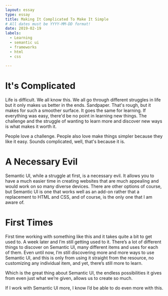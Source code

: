 ```yaml
---
layout: essay
type: essay
title: Making It Complicated To Make It Simple
# All dates must be YYYY-MM-DD format!
date: 2019-02-19
labels:
  - Learning
  - semantic ui
  - frameworks
  - html
  - css
  
---
```


# It's Complicated

Life is difficult. We all know this. We all go through different struggles in life but it only makes us better in the ends. Sandpaper. That's rough, but it makes for such a smoother surface. It goes the same for learning. If everything was easy, there'd be no point in learning new things. The challenge and the struggle of wanting to learn more and discover new ways is what makes it worth it.

People love a challenge. People also love make things simpler because they like it easy. Sounds complicated, well, that's because it is.

# A Necessary Evil

Semantic UI, while a struggle at first, is a necessary evil. It allows you to have a much easier time in creating websites that are much appealing and would work on so many diverse devices. There are other options of course, but Semantic UI is one that works well as an add-on rather that a replacement to HTML and CSS, and of course, is the only one that I am aware of.

# First Times

First time working with something like this and it takes quite a bit to get used to. A week later and I’m still getting used to it. There’s a lot of different things to discover on Semantic UI, many different items and uses for each of them. Even until now, I’m still discovering more and more ways to use Semantic UI, and this is only from using it straight from the resource, no customizing any individual item, and yet, there’s still more to learn.

Which is the great thing about Semantic UI, the endless possibilities it gives from even just what we’re given, allows us to create so much.

If I work with Semantic UI more, I know I’d be able to do even more with this. 
